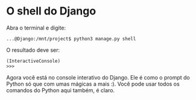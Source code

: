 # O shell do Django

Abra o terminal e digite:

```text
...@Django:/mnt/project$ python3 manage.py shell
```

O resultado deve ser:

```text
(InteractiveConsole)
>>>
```

Agora você está no console interativo do Django. Ele é como o prompt do Python só que com umas mágicas a mais :\). Você pode usar todos os comandos do Python aqui também, é claro.

